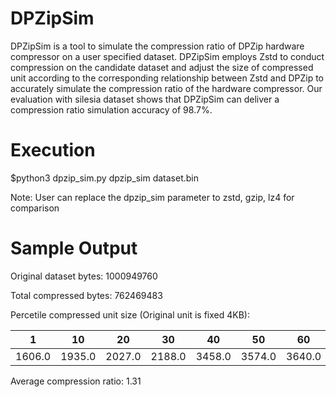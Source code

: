 # DPZipSim

DPZipSim is a tool to simulate the compression ratio of DPZip hardware compressor on a user specified dataset. 
DPZipSim employs Zstd to conduct compression on the candidate dataset and adjust the size of compressed unit according to the corresponding relationship 
between Zstd and DPZip to accurately simulate the compression ratio of the hardware compressor. 
Our evaluation with silesia dataset shows that DPZipSim can deliver a compression ratio simulation accuracy of 98.7%. 

# Execution

$python3 dpzip\_sim.py dpzip\_sim dataset.bin

Note: User can replace the dpzip\_sim parameter to zstd, gzip, lz4 for comparison

# Sample Output

Original dataset bytes: 1000949760

Total compressed bytes: 762469483

Percetile compressed unit size (Original unit is fixed 4KB):	

  |1	|10	|20	|30	|40	|50	|60	|70	|80	|90	|95	|99	|99.9|
  |----|---|---|-----|---|----|---|---|-----|---|---|-----|---|
  |1606.0	|1935.0	|2027.0	|2188.0	|3458.0	|3574.0	|3640.0	|3685.0	|3829.0	|4028.0	|4106.0	|4106.0	|4106.0|
                                
Average compression ratio: 1.31
